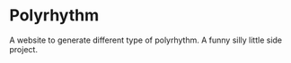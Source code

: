 # Polyrhythm
A website to generate different type of polyrhythm. A funny silly little side project.
